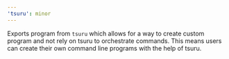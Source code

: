 ```yaml
---
'tsuru': minor
---
```


Exports program from `tsuru` which allows for a way to create custom program and not rely on tsuru to orchestrate commands. This means users can create their own command line programs with the help of tsuru.
